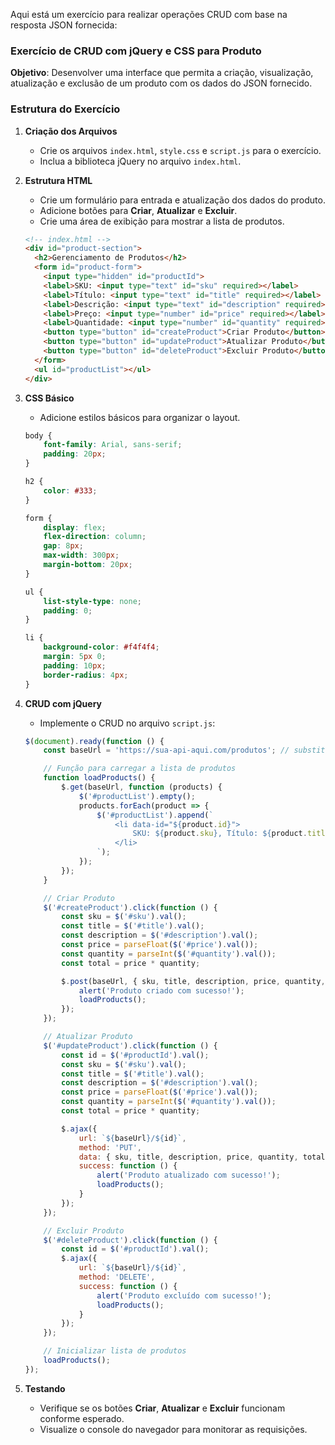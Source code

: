 Aqui está um exercício para realizar operações CRUD com base na resposta JSON fornecida:

### Exercício de CRUD com jQuery e CSS para Produto

**Objetivo**: Desenvolver uma interface que permita a criação, visualização, atualização e exclusão de um produto com os dados do JSON fornecido.

### Estrutura do Exercício

1. **Criação dos Arquivos**
   - Crie os arquivos `index.html`, `style.css` e `script.js` para o exercício.
   - Inclua a biblioteca jQuery no arquivo `index.html`.

2. **Estrutura HTML**
   - Crie um formulário para entrada e atualização dos dados do produto.
   - Adicione botões para **Criar**, **Atualizar** e **Excluir**.
   - Crie uma área de exibição para mostrar a lista de produtos.

   ```html
   <!-- index.html -->
   <div id="product-section">
     <h2>Gerenciamento de Produtos</h2>
     <form id="product-form">
       <input type="hidden" id="productId">
       <label>SKU: <input type="text" id="sku" required></label>
       <label>Título: <input type="text" id="title" required></label>
       <label>Descrição: <input type="text" id="description" required></label>
       <label>Preço: <input type="number" id="price" required></label>
       <label>Quantidade: <input type="number" id="quantity" required></label>
       <button type="button" id="createProduct">Criar Produto</button>
       <button type="button" id="updateProduct">Atualizar Produto</button>
       <button type="button" id="deleteProduct">Excluir Produto</button>
     </form>
     <ul id="productList"></ul>
   </div>
   ```

3. **CSS Básico**
   - Adicione estilos básicos para organizar o layout.

   ```css
   body {
       font-family: Arial, sans-serif;
       padding: 20px;
   }

   h2 {
       color: #333;
   }

   form {
       display: flex;
       flex-direction: column;
       gap: 8px;
       max-width: 300px;
       margin-bottom: 20px;
   }

   ul {
       list-style-type: none;
       padding: 0;
   }

   li {
       background-color: #f4f4f4;
       margin: 5px 0;
       padding: 10px;
       border-radius: 4px;
   }
   ```

4. **CRUD com jQuery**

   - Implemente o CRUD no arquivo `script.js`:

   ```javascript
   $(document).ready(function () {
       const baseUrl = 'https://sua-api-aqui.com/produtos'; // substitua pela URL da API

       // Função para carregar a lista de produtos
       function loadProducts() {
           $.get(baseUrl, function (products) {
               $('#productList').empty();
               products.forEach(product => {
                   $('#productList').append(`
                       <li data-id="${product.id}">
                           SKU: ${product.sku}, Título: ${product.title}, Preço: ${product.price}, Quantidade: ${product.quantity}
                       </li>
                   `);
               });
           });
       }

       // Criar Produto
       $('#createProduct').click(function () {
           const sku = $('#sku').val();
           const title = $('#title').val();
           const description = $('#description').val();
           const price = parseFloat($('#price').val());
           const quantity = parseInt($('#quantity').val());
           const total = price * quantity;

           $.post(baseUrl, { sku, title, description, price, quantity, total }, function (newProduct) {
               alert('Produto criado com sucesso!');
               loadProducts();
           });
       });

       // Atualizar Produto
       $('#updateProduct').click(function () {
           const id = $('#productId').val();
           const sku = $('#sku').val();
           const title = $('#title').val();
           const description = $('#description').val();
           const price = parseFloat($('#price').val());
           const quantity = parseInt($('#quantity').val());
           const total = price * quantity;

           $.ajax({
               url: `${baseUrl}/${id}`,
               method: 'PUT',
               data: { sku, title, description, price, quantity, total },
               success: function () {
                   alert('Produto atualizado com sucesso!');
                   loadProducts();
               }
           });
       });

       // Excluir Produto
       $('#deleteProduct').click(function () {
           const id = $('#productId').val();
           $.ajax({
               url: `${baseUrl}/${id}`,
               method: 'DELETE',
               success: function () {
                   alert('Produto excluído com sucesso!');
                   loadProducts();
               }
           });
       });

       // Inicializar lista de produtos
       loadProducts();
   });
   ```

5. **Testando**
   - Verifique se os botões **Criar**, **Atualizar** e **Excluir** funcionam conforme esperado.
   - Visualize o console do navegador para monitorar as requisições.